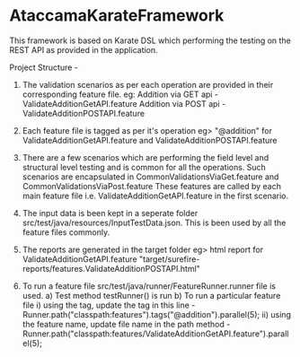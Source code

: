 # AtaccamaKarateFramework
This framework is based on Karate DSL which performing the testing on the REST API as provided in the application.

Project Structure -
1. The validation scenarios as per each operation are provided in their corresponding feature file.
eg: Addition via GET api - ValidateAdditionGetAPI.feature
    Addition via POST api - ValidateAdditionPOSTAPI.feature
    
2. Each feature file is tagged as per it's operation eg> "@addition" for  ValidateAdditionGetAPI.feature and ValidateAdditionPOSTAPI.feature 

3. There are a few scenarios which are performing the field level and structural level testing and is common for all the operations. Such scenarios are encapsulated 
   in CommonValidationsViaGet.feature and CommonValidationsViaPost.feature
   These features are called by each main feature file i.e. ValidateAdditionGetAPI.feature in the first scenario.
   
4. The input data is been kept in a seperate folder src/test/java/resources/InputTestData.json. This is been used by all the feature files commonly.

5. The reports are generated in the target folder eg> html report for ValidateAdditionGetAPI.feature 
"target/surefire-reports/features.ValidateAdditionPOSTAPI.html"

6. To run a feature file src/test/java/runner/FeatureRunner.runner file is used.
  a) Test method testRunner() is run
  b) To run  a particular feature file
    i) using the tag, update the tag in this line -  Runner.path("classpath:features").tags("@addition").parallel(5);
    ii) using the feature name, update file name in the path method - Runner.path("classpath:features/ValidateAdditionGetAPI.feature").parallel(5);



